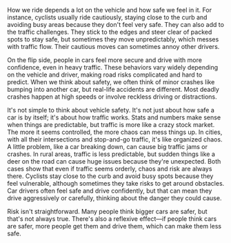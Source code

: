 How we ride depends a lot on the vehicle and how safe we feel in it. For instance, cyclists usually ride cautiously, staying close to the curb and avoiding busy areas because they don't feel very safe. They can also add to the traffic challenges. They stick to the edges and steer clear of packed spots to stay safe, but sometimes they move unpredictably, which messes with traffic flow. Their cautious moves can sometimes annoy other drivers.

On the flip side, people in cars feel more secure and drive with more confidence, even in heavy traffic. These behaviors vary widely depending on the vehicle and driver, making road risks complicated and hard to predict. When we think about safety, we often think of minor crashes like bumping into another car, but real-life accidents are different. Most deadly crashes happen at high speeds or involve reckless driving or distractions.

It's not simple to think about vehicle safety. It's not just about how safe a car is by itself; it's about how traffic works. Stats and numbers make sense when things are predictable, but traffic is more like a crazy stock market. The more it seems controlled, the more chaos can mess things up. In cities, with all their intersections and stop-and-go traffic, it's like organized chaos. A little problem, like a car breaking down, can cause big traffic jams or crashes. In rural areas, traffic is less predictable, but sudden things like a deer on the road can cause huge issues because they're unexpected. Both cases show that even if traffic seems orderly, chaos and risk are always there. Cyclists stay close to the curb and avoid busy spots because they feel vulnerable, although sometimes they take risks to get around obstacles. Car drivers often feel safe and drive confidently, but that can mean they drive aggressively or carefully, thinking about the danger they could cause.

Risk isn't straightforward. Many people think bigger cars are safer, but that's not always true. There's also a reflexive effect—if people think cars are safer, more people get them and drive them, which can make them less safe.
